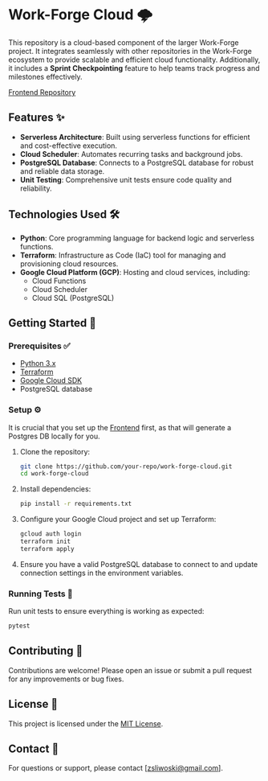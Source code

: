 # Work-Forge Cloud 🌩️

This repository is a cloud-based component of the larger Work-Forge project. It integrates seamlessly with other repositories in the Work-Forge ecosystem to provide scalable and efficient cloud functionality. Additionally, it includes a **Sprint Checkpointing** feature to help teams track progress and milestones effectively.

[Frontend Repository](https://github.com/zsliwoski/work-forge)

## Features ✨

- **Serverless Architecture**: Built using serverless functions for efficient and cost-effective execution.
- **Cloud Scheduler**: Automates recurring tasks and background jobs.
- **PostgreSQL Database**: Connects to a PostgreSQL database for robust and reliable data storage.
- **Unit Testing**: Comprehensive unit tests ensure code quality and reliability.

## Technologies Used 🛠️

- **Python**: Core programming language for backend logic and serverless functions.
- **Terraform**: Infrastructure as Code (IaC) tool for managing and provisioning cloud resources.
- **Google Cloud Platform (GCP)**: Hosting and cloud services, including:
    - Cloud Functions
    - Cloud Scheduler
    - Cloud SQL (PostgreSQL)

## Getting Started 🚀

### Prerequisites ✅

- [Python 3.x](https://docs.python.org/3/using/index.html)
- [Terraform](https://developer.hashicorp.com/terraform/tutorials/aws-get-started/install-cli)
- [Google Cloud SDK](https://cloud.google.com/sdk/docs/install-sdk)
- PostgreSQL database

### Setup ⚙️

It is crucial that you set up the [Frontend](https://github.com/zsliwoski/work-forge) first, as that will generate a Postgres DB locally for you.

1. Clone the repository:
     ```bash
     git clone https://github.com/your-repo/work-forge-cloud.git
     cd work-forge-cloud
     ```

2. Install dependencies:
     ```bash
     pip install -r requirements.txt
     ```

3. Configure your Google Cloud project and set up Terraform:
     ```bash
     gcloud auth login
     terraform init
     terraform apply
     ```

5. Ensure you have a valid PostgreSQL database to connect to and update connection settings in the environment variables.

### Running Tests 🧪

Run unit tests to ensure everything is working as expected:
```bash
pytest
```

## Contributing 🤝

Contributions are welcome! Please open an issue or submit a pull request for any improvements or bug fixes.

## License 📜

This project is licensed under the [MIT License](LICENSE).

## Contact 📧

For questions or support, please contact [zsliwoski@gmail.com].